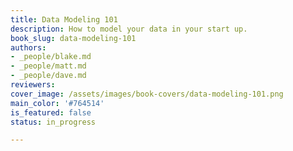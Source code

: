 ```yaml
---
title: Data Modeling 101
description: How to model your data in your start up.
book_slug: data-modeling-101
authors:
- _people/blake.md
- _people/matt.md
- _people/dave.md
reviewers:
cover_image: /assets/images/book-covers/data-modeling-101.png
main_color: '#764514'
is_featured: false
status: in_progress

---
```

